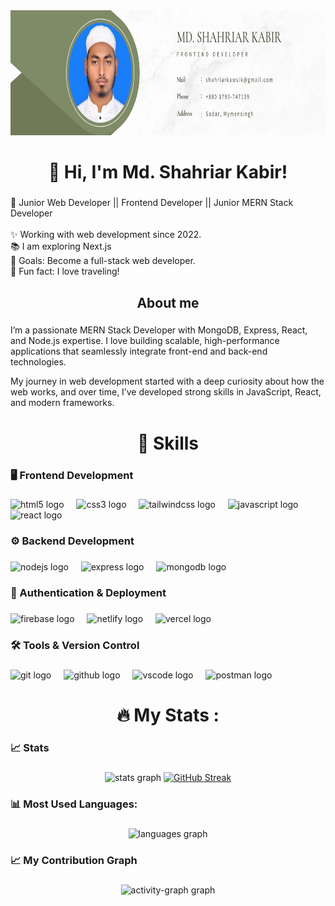 <div align="center">
  <img height="200" src="https://github.com/Shahriarkawsik/Shahriarkawsik/blob/main/ProfileBanner.jpg"  />
</div>

###

<h1 align="center">👋 Hi, I'm Md. Shahriar Kabir!</h1>

###

<p align="left">🚀 Junior Web Developer || Frontend Developer ||  Junior  MERN Stack Developer  <br><br>✨ Working with web development since 2022.<br>📚 I am exploring Next.js<br>🎯 Goals: Become a full-stack web developer.<br>🎲 Fun fact: I love traveling!</p>

###

<h2 align="center">About me</h2>

###

<p align="left">I’m a passionate MERN Stack Developer with MongoDB, Express, React, and Node.js expertise. I love building scalable, high-performance applications that seamlessly integrate front-end and back-end technologies.

My journey in web development started with a deep curiosity about how the web works, and over time, I’ve developed strong skills in JavaScript, React, and modern frameworks.</p>

###

##

<h1 align="center">🚀 Skills</h1>

<h3 align="left">🖥️ Frontend Development</h3>

###

<div align="left">
  <img src="https://cdn.simpleicons.org/html5/E34F26" height="40" alt="html5 logo"  />
  <img width="12" />
  <img src="https://cdn.simpleicons.org/css3/1572B6" height="40" alt="css3 logo"  />
  <img width="12" />
  <img src="https://cdn.simpleicons.org/tailwindcss/06B6D4" height="40" alt="tailwindcss logo"  />
  <img width="12" />
  <img src="https://cdn.jsdelivr.net/gh/devicons/devicon/icons/javascript/javascript-original.svg" height="40" alt="javascript logo"  />
  <img width="12" />
  <img src="https://cdn.jsdelivr.net/gh/devicons/devicon/icons/react/react-original.svg" height="40" alt="react logo"  />
</div>

###

<h3 align="left">⚙️ Backend Development</h3>

###

<div align="left">
  <img src="https://cdn.simpleicons.org/nodedotjs/339933" height="40" alt="nodejs logo"  />
  <img width="12" />
  <img src="https://skillicons.dev/icons?i=express" height="40" alt="express logo"  />
  <img width="12" />
  <img src="https://cdn.simpleicons.org/mongodb/47A248" height="40" alt="mongodb logo"  />
</div>

###

<h3 align="left">🚀 Authentication & Deployment</h3>

###

<div align="left">
  <img src="https://skillicons.dev/icons?i=firebase" height="40" alt="firebase logo"  />
  <img width="12" />
  <img src="https://cdn.simpleicons.org/netlify/00C7B7" height="40" alt="netlify logo"  />
  <img width="12" />
  <img src="https://skillicons.dev/icons?i=vercel" height="40" alt="vercel logo"  />
</div>

###

<h3 align="left">🛠️ Tools & Version Control</h3>

###

<div align="left">
  <img src="https://cdn.simpleicons.org/git/F05032" height="40" alt="git logo"  />
  <img width="12" />
  <img src="https://skillicons.dev/icons?i=github" height="40" alt="github logo"  />
  <img width="12" />
  <img src="https://skillicons.dev/icons?i=vscode" height="40" alt="vscode logo"  />
  <img width="12" />
  <img src="https://skillicons.dev/icons?i=postman" height="40" alt="postman logo"  />
</div>

###

###

<h1 align="center">🔥 My Stats :</h1>

###

<h3 align="left">📈 Stats</h3>

###

<div align="center">
  <img src="https://github-readme-stats.vercel.app/api?username=Shahriarkawsik&hide_title=false&hide_rank=false&show_icons=true&include_all_commits=true&count_private=true&disable_animations=false&theme=dracula&locale=en&hide_border=false&order=1" height="150" alt="stats graph"  />
<a href="https://git.io/streak-stats"><img src="https://github-readme-streak-stats.herokuapp.com?user=Shahriarkawsik&theme=dark&date_format=j%20M%5B%20Y%5D" alt="GitHub Streak" /></a>
</div>

###

<h3 align="left">📊 Most Used Languages:</h3>

###

<div align="center">
  <img src="https://github-readme-stats.vercel.app/api/top-langs?username=Shahriarkawsik&locale=en&hide_title=false&layout=compact&card_width=320&langs_count=5&theme=dracula&hide_border=false&order=2" height="150" alt="languages graph"  />
</div>

###

<h3 align="left">📈 My Contribution Graph</h3>

###

<div align="center">
  <img src="https://github-readme-activity-graph.vercel.app/graph?username=Shahriarkawsik&radius=16&theme=react&area=true&order=5" height="300" alt="activity-graph graph"  />
</div>

###

